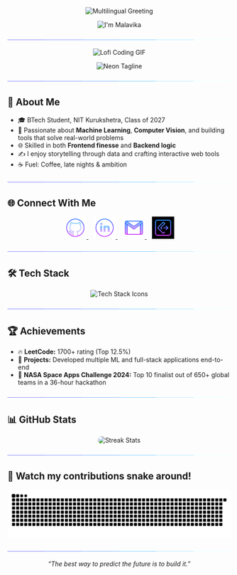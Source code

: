 <!-- Typing Header -->
<p align="center">
  <img src="https://readme-typing-svg.demolab.com?font=Fira+Code&size=35&duration=1500&pause=1000&color=00FFFF&center=true&vCenter=true&width=900&height=50&lines=%F0%9F%91%8B+Hello;%F0%9F%91%8B+%E0%A4%A8%E0%A4%AE%E0%A4%B8%E0%A5%8D%E0%A4%A4%E0%A5%87;%F0%9F%91%8B+Bonjour;%F0%9F%91%8B+Hola;%F0%9F%91%8B+%EC%95%88%EB%85%95%ED%95%98%EC%84%B8%EC%9A%94;%F0%9F%91%8B+%E3%81%93%E3%82%93%E3%81%AB%E3%81%A1%E3%81%AF" alt="Multilingual Greeting" />
</p>

<p align="center">
  <img src="https://readme-typing-svg.demolab.com?font=Fira+Code&size=35&duration=1&pause=1000&color=00FFFF&center=true&vCenter=true&width=900&height=50&lines=%E2%9C%A8+I%27m+Malavika+%E2%80%94+Nice+to+meet+you%21+%E2%9C%A8&repeat=false" alt="I'm Malavika" />
</p>

<!-- Neon Divider -->
<p align="center">
  <img src="assets/borderseperator.gif" alt="Neon Section Divider" />
</p>

<!-- Neon GIF -->
<p align="center">
  <img src="https://media.giphy.com/media/L1R1tvI9svkIWwpVYr/giphy.gif" width="500" alt="Lofi Coding GIF" />
</p>

<!-- Clean, matching neon tagline -->
<p align="center">
  <img src="https://readme-typing-svg.demolab.com?font=Fira+Code&size=15&duration=1&pause=1000&color=00FFFF&center=true&vCenter=true&width=900&height=50&lines=%F0%9F%A7%A0+Machine+Learning+%7C+%F0%9F%92%BB+Full-Stack+Dev+%7C+%F0%9F%8E%AE+Vision-Based+Game+Dev+%7C+Building+what+I+wish+existed+%F0%9F%8C%9F" alt="Neon Tagline" />
</p>


<!-- Neon Divider -->
<p align="center">
  <img src="assets/borderseperator.gif" alt="Neon Section Divider" />
</p>

## 🚀 About Me

- 🎓 BTech Student, NIT Kurukshetra, Class of 2027  
- 🤖 Passionate about **Machine Learning**, **Computer Vision**, and building tools that solve real-world problems  
- 🌐 Skilled in both **Frontend finesse** and **Backend logic**  
- ✍️ I enjoy storytelling through data and crafting interactive web tools  
- ☕ Fuel: Coffee, late nights & ambition  

<p align="center">
  <img src="assets/borderseperator.gif" alt="Neon Section Divider" />
</p>

## 🌐 Connect With Me

<p align="center">
  <a href="https://github.com/Malavika-Gupta" target="_blank">
    <img src="assets/githublogo.png" alt="GitHub" width="50" height="50"/>
  </a>
  &nbsp;&nbsp;
  <a href="https://www.linkedin.com/in/malavika-gupta/" target="_blank">
    <img src="assets/linkedinlogo.png" alt="LinkedIn" width="50" height="50"/>
  </a>
  &nbsp;&nbsp;
  <a href="mailto:malavika2gupta@gmail.com" target="_blank">
    <img src="assets/gmailogo.png" alt="Gmail" width="50" height="50"/>
  </a>
  &nbsp;&nbsp;
  <a href="https://leetcode.com/Malavika2Gupta/" target="_blank">
    <img src="assets/leetcodelogo.jpg" alt="LeetCode" width="50" height="50"/>
  </a>
</p>
<p align="center">
  <img src="assets/borderseperator.gif" alt="Neon Section Divider" />
</p>

## 🛠️ Tech Stack

<p align="center">
  <img src="https://skillicons.dev/icons?i=py,java,js,ts,react,nextjs,nodejs,express,mongodb,firebase,html,css,tailwind,git,vscode,pandas,numpy,jupyter,jupyter,jupyter,gcp,tensorflow,pytorch,bash" height="100" alt="Tech Stack Icons" />
</p>
<p align="center">
  <img src="assets/borderseperator.gif" alt="Neon Section Divider" />
</p>

## 🏆 Achievements

- 🔥 **LeetCode:** 1700+ rating (Top 12.5%)  
- 🤖 **Projects:** Developed multiple ML and full-stack applications end-to-end  
- 🚀 **NASA Space Apps Challenge 2024:** Top 10 finalist out of 650+ global teams in a 36-hour hackathon

<p align="center">
  <img src="assets/borderseperator.gif" alt="Neon Section Divider" />
</p>

## 📊 GitHub Stats
<p align="center">
  <img src="https://github-readme-streak-stats.herokuapp.com?user=Malavika-Gupta&theme=dark&hide_border=true&background=000000&ring=00FFFF&fire=00FFFF&currStreakLabel=00FFFF&currStreakNum=00FFFF&sideNums=00FFFF&sideLabels=00FFFF&dates=00FFFF&stroke=00FFFF" height="180" alt="Streak Stats" style="border-radius:15px;" />

</p>
<p align="center">
  <img src="assets/borderseperator.gif" alt="Neon Section Divider" />
</p>

## 🐍 Watch my contributions snake around!
<p align="center">
  <img src="https://raw.githubusercontent.com/Malavika-Gupta/Malavika-Gupta/main/github-contribution-grid-snake.svg" alt="Snake animation" />
</p>
<p align="center">
  <img src="assets/borderseperator.gif" alt="Neon Section Divider" />
</p>



<p align="center">
  <i>“The best way to predict the future is to build it.”</i>
</p>

